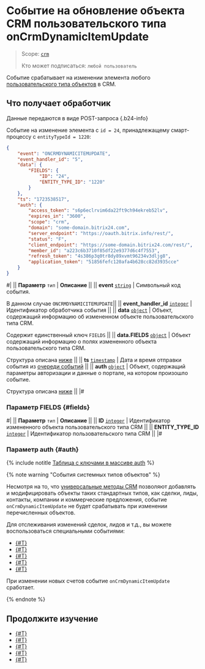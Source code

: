 # Событие на обновление объекта CRM пользовательского типа onCrmDynamicItemUpdate

> Scope: [`crm`](../../../scopes/permissions.md)
>
> Кто может подписаться: `любой пользователь`

Событие срабатывает на изменении элемента любого [пользовательского типа объектов](../user-defined-object-types/index.md) в CRM.

## Что получает обработчик

Данные передаются в виде POST-запроса {.b24-info}

Событие на изменение элемента с `id = 24`, принадлежащему смарт-процессу с `entityTypeId = 1220`:

```json
{
    "event": "ONCRMDYNAMICITEMUPDATE",
    "event_handler_id": "5",
    "data": {
        "FIELDS": {
            "ID": "24",
            "ENTITY_TYPE_ID": "1220"
        }
    },
    "ts": "1723538517",
    "auth": {
        "access_token": "s6p6eclrvim6da22ft9ch94ekreb52lv",
        "expires_in": "3600",
        "scope": "crm",
        "domain": "some-domain.bitrix24.com",
        "server_endpoint": "https://oauth.bitrix.info/rest/",
        "status": "F",
        "client_endpoint": "https://some-domain.bitrix24.com/rest/",
        "member_id": "a223c6b3710f85df22e9377d6c4f7553",
        "refresh_token": "4s386p3q0tr8dy89xvmt96234v3dljg8",
        "application_token": "51856fefc120afa4b628cc82d3935cce"
    }
}
```

#|
|| **Параметр**
`тип` | **Описание** ||
|| **event**
[`string`][1] | Символьный код события.

В данном случае `ONCRMDYNAMICITEMUPDATE`||
|| **event_handler_id**
[`integer`][1] | Идентификатор обработчика события ||
|| **data**
[`object`][1] | Объект, содержащий информацию об измененном объекте пользовательского типа CRM.

Содержит единственный ключ `FIELDS` ||
|| **data.FIELDS**
[`object`][1] | Объект содержащий информацию о полях измененного объекта пользовательского типа CRM.

Структура описана [ниже](#fields) ||
|| **ts**
[`timestamp`][1] | Дата и время отправки события из [очереди событий](../../../events/index.md) ||
|| **auth**
[`object`][1] | Объект, содержащий параметры авторизации и данные о портале, на котором произошло событие.

Структура описана [ниже](#auth) ||
|#

### Параметр FIELDS {#fields}

#|
|| **Параметр**
`тип` | **Описание** ||
|| **ID**
[`integer`][1] | Идентификатор измененного объекта пользовательского типа CRM ||
|| **ENTITY_TYPE_ID**
[`integer`][1] | Идентификатор пользовательского типа CRM ||
|#

### Параметр auth {#auth}

{% include notitle [Таблица с ключами в массиве auth](../../../../_includes/auth-params-in-events.md) %}

{% note warning "События системных типов объектов" %}

Несмотря на то, что [универсальные методы CRM](../index.md) позволяют добавлять и модифицировать объекты таких стандартных типов, как сделки, лиды, контакты, компании и коммерческие предложения, событие `onCrmDynamicItemUpdate` не будет срабатывать при изменении перечисленных объектов.

Для отслеживания изменений сделок, лидов и т.д., вы можете воспользоваться специальными событиями:

- [{#T}](../../deals/events/on-crm-deal-update.md)
- [{#T}](../../leads/events/on-crm-lead-update.md)
- [{#T}](../../contacts/events/on-crm-contact-update.md)
- [{#T}](../../companies/events/on-crm-company-update.md)
- [{#T}](../../quote/events/on-crm-quote-update.md)

При изменении новых счетов событие `onCrmDynamicItemUpdate` сработает.

{% endnote %}

## Продолжите изучение

- [{#T}](../../../events/index.md)
- [{#T}](../../../events/event-bind.md)
- [{#T}](index.md)
- [{#T}](on-crm-dynamic-item-add.md)
- [{#T}](on-crm-dynamic-item-delete.md)

[1]: ../../../data-types.md